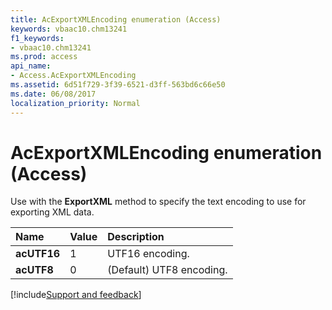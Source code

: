 ```yaml
---
title: AcExportXMLEncoding enumeration (Access)
keywords: vbaac10.chm13241
f1_keywords:
- vbaac10.chm13241
ms.prod: access
api_name:
- Access.AcExportXMLEncoding
ms.assetid: 6d51f729-3f39-6521-d3ff-563bd6c66e50
ms.date: 06/08/2017
localization_priority: Normal
---
```



# AcExportXMLEncoding enumeration (Access)

Use with the  **ExportXML** method to specify the text encoding to use for exporting XML data.



|Name|Value|Description|
|:-----|:-----|:-----|
|**acUTF16**|1|UTF16 encoding.|
|**acUTF8**|0|(Default) UTF8 encoding.|

[!include[Support and feedback](~/includes/feedback-boilerplate.md)]